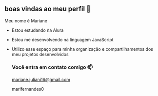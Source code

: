 ## boas vindas ao meu perfil 💟

Meu nome é Mariane 

- Estou estudando na Alura
- Estou me desenvolvendo na linguagem JavaScript
- Utilizo esse espaço para minha organização e compartilhamentos dos meu projetos desenvolvidos

  ### Você entra em contato comigo 📫

  mariane.juliani16@gmail.com
  
  marifernandes0
